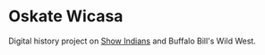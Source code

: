 # Oskate Wicasa

Digital history project on [Show Indians](https://en.wikipedia.org/wiki/Show_Indians) and Buffalo Bill's Wild West.
